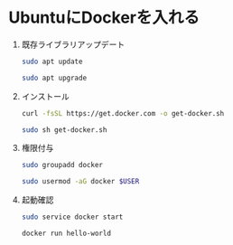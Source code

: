 # UbuntuにDockerを入れる

1. 既存ライブラリアップデート
   ```bash
   sudo apt update
   ```
   ```bash
   sudo apt upgrade
   ```
2. インストール
   ```bash
   curl -fsSL https://get.docker.com -o get-docker.sh
   ```
   ```bash
   sudo sh get-docker.sh
   ```
3. 権限付与
   ```bash
   sudo groupadd docker
   ```
   ```bash
   sudo usermod -aG docker $USER
   ```
4. 起動確認
   ```bash
   sudo service docker start
   ```
   ```bash
   docker run hello-world
   ```
